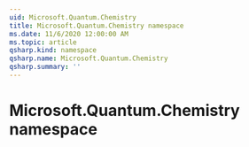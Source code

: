 ```yaml
---
uid: Microsoft.Quantum.Chemistry
title: Microsoft.Quantum.Chemistry namespace
ms.date: 11/6/2020 12:00:00 AM
ms.topic: article
qsharp.kind: namespace
qsharp.name: Microsoft.Quantum.Chemistry
qsharp.summary: ''
---
```


# Microsoft.Quantum.Chemistry namespace



